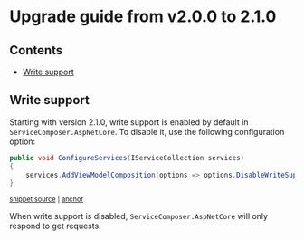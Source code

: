 # Upgrade guide from v2.0.0 to 2.1.0

<!-- toc -->
## Contents

  * [Write support](#write-support)<!-- endToc -->

## Write support

Starting with version 2.1.0, write support is enabled by default in `ServiceComposer.AspNetCore`. To disable it, use the following configuration option:

<!-- snippet: disable-write-support -->
<a id='snippet-disable-write-support'></a>
```cs
public void ConfigureServices(IServiceCollection services)
{
    services.AddViewModelComposition(options => options.DisableWriteSupport());
}
```
<sup><a href='/src/Snippets/WriteSupport/EnableWriteSupport.cs#L9-L14' title='Snippet source file'>snippet source</a> | <a href='#snippet-disable-write-support' title='Start of snippet'>anchor</a></sup>
<!-- endSnippet -->

When write support is disabled, `ServiceComposer.AspNetCore` will only respond to get requests.
